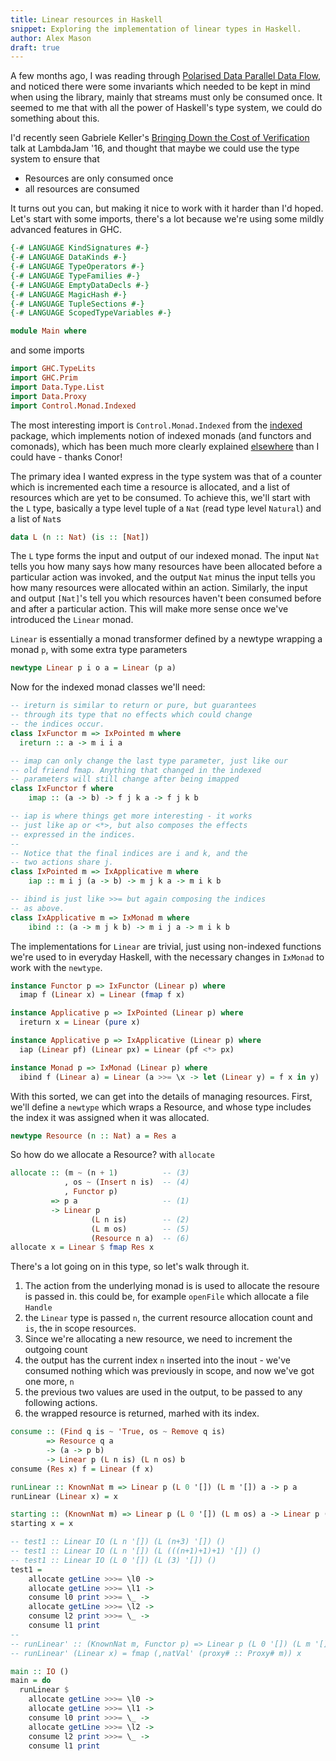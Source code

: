```yaml
---
title: Linear resources in Haskell
snippet: Exploring the implementation of linear types in Haskell.
author: Alex Mason
draft: true
---
```


A few months ago, I was reading through [Polarised Data Parallel Data Flow](http://benl.ouroborus.net/papers/2016-polarized/dpdf-FHPC2016-sub.pdf), and noticed there were some invariants which needed to be kept in mind when using the library, mainly that streams must only be consumed once. It seemed to me that with all the power of Haskell's type system, we could do something about this.

I'd recently seen Gabriele Keller's [Bringing Down the Cost of Verification](https://www.youtube.com/watch?v=DSOOZyukILI&list=PLIpl4GKFQR6dFB0W9IzF_gcIt1VMRnuco&index=5) talk at LambdaJam '16, and thought that maybe we could use the type system to ensure that

  * Resources are only consumed once
  * all resources are consumed

It turns out you can, but making it nice to work with it harder than I'd hoped. Let's start with some imports, there's a lot because we're using some mildly advanced features in GHC.

```haskell
{-# LANGUAGE KindSignatures #-}
{-# LANGUAGE DataKinds #-}
{-# LANGUAGE TypeOperators #-}
{-# LANGUAGE TypeFamilies #-}
{-# LANGUAGE EmptyDataDecls #-}
{-# LANGUAGE MagicHash #-}
{-# LANGUAGE TupleSections #-}
{-# LANGUAGE ScopedTypeVariables #-}

module Main where
```

and some imports

```haskell
import GHC.TypeLits
import GHC.Prim
import Data.Type.List
import Data.Proxy
import Control.Monad.Indexed
```

The most interesting import is `Control.Monad.Indexed` from the [indexed](https://hackage.haskell.org/package/indexed) package, which implements notion of indexed monads (and functors and comonads), which has been much more clearly explained [elsewhere](http://stackoverflow.com/a/28696299/19872) than I could have - thanks Conor!

The primary idea I wanted express in the type system was that of a counter which is incremented each time a resource is allocated, and a list of resources which are yet to be consumed. To achieve this, we'll start with the `L` type, basically a type level tuple of a `Nat` (read type level `Natural`) and a list of `Nat`s

```haskell
data L (n :: Nat) (is :: [Nat])
```

The `L` type forms the input and output of our indexed monad. The input `Nat` tells you how many says how many resources have been allocated before a particular action was invoked, and the output `Nat` minus the input tells you how many resources were allocated within an action. Similarly, the input and output `[Nat]`'s tell you which resources haven't been consumed before and after a particular action. This will make more sense once we've introduced the `Linear` monad.

`Linear` is essentially a monad transformer defined by a newtype wrapping a monad `p`, with some extra type parameters

```haskell
newtype Linear p i o a = Linear (p a)
```

Now for the indexed monad classes we'll need:

```haskell
-- ireturn is similar to return or pure, but guarantees
-- through its type that no effects which could change
-- the indices occur.
class IxFunctor m => IxPointed m where
  ireturn :: a -> m i i a

-- imap can only change the last type parameter, just like our
-- old friend fmap. Anything that changed in the indexed
-- parameters will still change after being imapped
class IxFunctor f where
	imap :: (a -> b) -> f j k a -> f j k b

-- iap is where things get more interesting - it works
-- just like ap or <*>, but also composes the effects
-- expressed in the indices.
--
-- Notice that the final indices are i and k, and the
-- two actions share j.
class IxPointed m => IxApplicative m where
	iap :: m i j (a -> b) -> m j k a -> m i k b

-- ibind is just like >>= but again composing the indices
-- as above.
class IxApplicative m => IxMonad m where
	ibind :: (a -> m j k b) -> m i j a -> m i k b
```

The implementations for `Linear` are trivial, just using non-indexed functions we're used to in everyday Haskell, with the necessary changes in `IxMonad` to work with the `newtype`.

```haskell
instance Functor p => IxFunctor (Linear p) where
  imap f (Linear x) = Linear (fmap f x)

instance Applicative p => IxPointed (Linear p) where
  ireturn x = Linear (pure x)

instance Applicative p => IxApplicative (Linear p) where
  iap (Linear pf) (Linear px) = Linear (pf <*> px)

instance Monad p => IxMonad (Linear p) where
  ibind f (Linear a) = Linear (a >>= \x -> let (Linear y) = f x in y)
```

With this sorted, we can get into the details of managing resources. First, we'll define a `newtype` which wraps a Resource, and whose type includes the index it was assigned when it was allocated.

```haskell
newtype Resource (n :: Nat) a = Res a
```

So how do we allocate a Resource? with `allocate`

```haskell
allocate :: (m ~ (n + 1)          -- (3)
            , os ~ (Insert n is)  -- (4)
            , Functor p)
         => p a                   -- (1)
         -> Linear p
                  (L n is)        -- (2)
                  (L m os)        -- (5)
                  (Resource n a)  -- (6)
allocate x = Linear $ fmap Res x
```

There's a lot going on in this type, so let's walk through it.

1. The action from the underlying monad is is used to allocate the resoure is passed in. this could be, for example `openFile` which allocate a file `Handle`
2. the `Linear` type is passed `n`, the current resource allocation count and `is`, the in scope resources.
3. Since we're allocating a new resource, we need to increment the outgoing count
4. the output has the current index `n` inserted into the inout - we've consumed nothing which was previously in scope, and now we've got one more, `n`
5. the previous two values are used in the output, to be passed to any following actions.
6. the wrapped resource is returned, marhed with its index.




```haskell
consume :: (Find q is ~ 'True, os ~ Remove q is)
        => Resource q a
        -> (a -> p b)
        -> Linear p (L n is) (L n os) b
consume (Res x) f = Linear (f x)

runLinear :: KnownNat m => Linear p (L 0 '[]) (L m '[]) a -> p a
runLinear (Linear x) = x

starting :: (KnownNat m) => Linear p (L 0 '[]) (L m os) a -> Linear p (L 0 '[]) (L m os) a
starting x = x

-- test1 :: Linear IO (L n '[]) (L (n+3) '[]) ()
-- test1 :: Linear IO (L n '[]) (L (((n+1)+1)+1) '[]) ()
-- test1 :: Linear IO (L 0 '[]) (L (3) '[]) ()
test1 =
    allocate getLine >>>= \l0 ->
    allocate getLine >>>= \l1 ->
    consume l0 print >>>= \_ ->
    allocate getLine >>>= \l2 ->
    consume l2 print >>>= \_ ->
    consume l1 print
--
-- runLinear' :: (KnownNat m, Functor p) => Linear p (L 0 '[]) (L m '[]) a -> p (a,Integer)
-- runLinear' (Linear x) = fmap (,natVal' (proxy# :: Proxy# m)) x

main :: IO ()
main = do
  runLinear $
    allocate getLine >>>= \l0 ->
    allocate getLine >>>= \l1 ->
    consume l0 print >>>= \_ ->
    allocate getLine >>>= \l2 ->
    consume l2 print >>>= \_ ->
    consume l1 print
```
